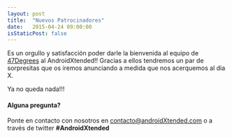 ```yaml
---
layout: post
title:  "Nuevos Patrocinadores"
date:   2015-04-24 09:00:00
isStaticPost: false
---
```


Es un orgullo y satisfacción poder darle la bienvenida al equipo de [47Degrees](http://www.47deg.com/) al AndroidXtended!!
Gracias a ellos tendremos un par de sorpresitas que os iremos anunciando a medida que nos acerquemos al dia X.

Ya no queda nada!!!


#### Alguna pregunta?
Ponte en contacto con nosotros en [contacto@androidXtended.com](mailto:contacto@androidXtended.com) o a través de twitter <b>#AndroidXtended</b>